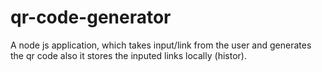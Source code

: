 # qr-code-generator
A node js application, which takes input/link from the user and generates the qr code also it stores the inputed links locally (histor).
